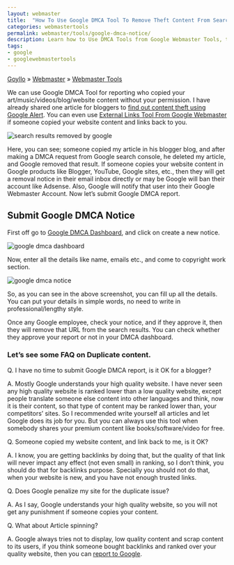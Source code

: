 ```yaml
---
layout: webmaster
title:  "How To Use Google DMCA Tool To Remove Theft Content From Search Result?"
categories: webmastertools
permalink: webmaster/tools/google-dmca-notice/
description: Learn how to Use DMCA Tools from Google Webmaster Tools, to remove your stolen content.
tags: 
- google
- googlewebmastertools
---
```


<div class="breadcrumb">
<span itemscope='itemscope' itemtype='http://data-vocabulary.org/Breadcrumb'><a href="/" itemprop="url"><span title="Goyllo" itemprop='title'>Goyllo</span></a></span>
<span itemscope='itemscope' itemtype='http://data-vocabulary.org/Breadcrumb'>&#187; <a href="/webmaster/" itemprop="url"><span title="Webmaster" itemprop='title'>Webmaster</span></a></span>
<span itemscope='itemscope' itemtype='http://data-vocabulary.org/Breadcrumb'>&#187; <a href="/webmaster/tools/" itemprop="url"><span title="Webmaster Tools" itemprop='title'>Webmaster Tools</span></a></span>
</div>

We can use Google DMCA Tool for reporting who copied your art/music/videos/blog/website content without your permission. I have already shared one article for bloggers to [find out content theft using Google Alert](/google/alert/find-website-content-theft/ "Find Out Content Theft Using Google Alert"). You can even use <a href="https://www.google.com/webmasters/tools/external-links" rel="nofollow" target="blank">External Links Tool From Google Webmaster</a> if someone copied your website content and links back to you.

<img class="img-responsive" alt="search results removed by google" src="{{ site.imgurl }}/search-results-removed-by-google.png" title="search results removed by google" />

Here, you can see; someone copied my article in his blogger blog, and after making a DMCA request from Google search console, he deleted my article, and Google removed that result. If someone copies your website content in Google products like Blogger, YouTube, Google sites, etc., then they will get a removal notice in their email inbox directly or may be Google will ban their account like Adsense. Also, Google will notify that user into their Google Webmaster Account. Now let’s submit Google DMCA report. 

## Submit Google DMCA Notice ##

First off go to <a href="https://www.google.com/webmasters/tools/dmca-dashboard" rel="nofollow" target="_blank">Google DMCA Dashboard</a>, and click on create a new notice.

<img class="img-responsive" alt="google dmca dashboard" src="{{ site.imgurl }}/google-dmca-dashboard.png" title="google dmca dashboard" />

Now, enter all the details like name, emails etc., and come to copyright work section.

<img class="img-responsive" alt="google dmca notice" src="{{ site.imgurl }}/google-dmca-notice.png" title="google dmca notice" />

So, as you can see in the above screenshot, you can fill up all the details. You can put your details in simple words, no need to write in professional/lengthy style.

Once any Google employee, check your notice, and if they approve it, then they will remove that URL from the search results. You can check whether they approve your report or not in your DMCA dashboard.

### Let’s see some FAQ on Duplicate content. ###

Q. I have no time to submit Google DMCA report, is it OK for a blogger?

A. Mostly Google understands your high quality website. I have never seen any high quality website is ranked lower than a low quality website, except people translate someone else content into other languages and think, now it is their content, so that type of content may be ranked lower than, your competitors’ sites. So I recommended write yourself all articles and let Google does its job for you. But you can always use this tool when somebody shares your premium content like books/software/video for free.

Q. Someone copied my website content, and link back to me, is it OK?

A. I know, you are getting backlinks by doing that, but the quality of that link will never impact any effect (not even small) in ranking, so I don’t think, you should do that for backlinks purpose. Specially you should not do that, when your website is new, and you have not enough trusted links.

Q. Does Google penalize my site for the duplicate issue?

A. As I say, Google understands your high quality website, so you will not get any punishment if someone copies your content.

Q. What about Article spinning?

A. Google always tries not to display, low quality content and scrap content to its users, if you think someone bought backlinks and ranked over your quality website, then you can <a href="https://support.google.com/webmasters/answer/93713?hl=e" rel="nofollow" target="_blank">report to Google</a>. 
